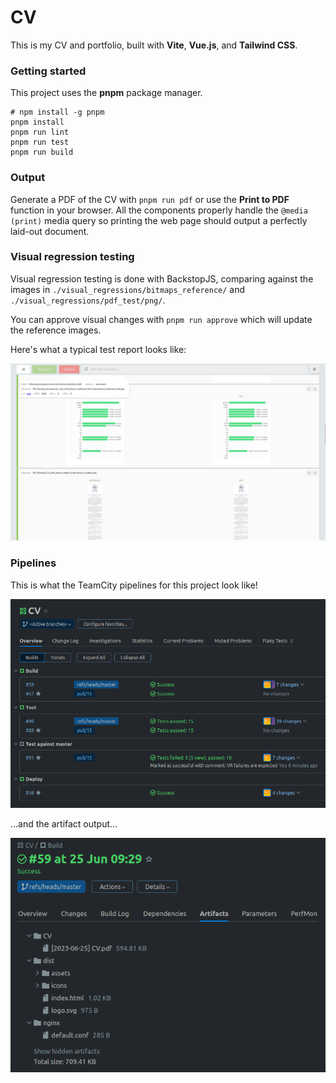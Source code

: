 # CV

This is my CV and portfolio, built with **Vite**, **Vue.js**, and **Tailwind CSS**.

### Getting started

This project uses the **pnpm** package manager.

```shell
# npm install -g pnpm
pnpm install
pnpm run lint
pnpm run test
pnpm run build
```

### Output

Generate a PDF of the CV with `pnpm run pdf` or use the **Print to PDF** function in your browser. All the components properly handle the `@media (print)` media query so printing the web page should output a perfectly laid-out document.

### Visual regression testing

Visual regression testing is done with BackstopJS, comparing against the images in
`./visual_regressions/bitmaps_reference/` and `./visual_regressions/pdf_test/png/`.

You can approve visual changes with `pnpm run approve` which will update the reference images.

Here's what a typical test report looks like:

![doc/backstop.png](doc/backstop.png)

### Pipelines

This is what the TeamCity pipelines for this project look like!

![doc/pipelines.png](doc/pipelines.png)

...and the artifact output...

![doc/artifacts.png](doc/artifacts.png)
